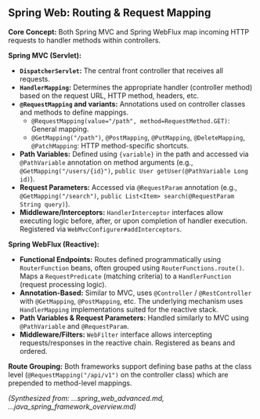 ## Spring Web: Routing & Request Mapping

**Core Concept:** Both Spring MVC and Spring WebFlux map incoming HTTP requests to handler methods within controllers.

**Spring MVC (Servlet):**
*   **`DispatcherServlet`:** The central front controller that receives all requests.
*   **`HandlerMapping`:** Determines the appropriate handler (controller method) based on the request URL, HTTP method, headers, etc.
*   **`@RequestMapping` and variants:** Annotations used on controller classes and methods to define mappings.
    *   `@RequestMapping(value="/path", method=RequestMethod.GET)`: General mapping.
    *   `@GetMapping("/path")`, `@PostMapping`, `@PutMapping`, `@DeleteMapping`, `@PatchMapping`: HTTP method-specific shortcuts.
*   **Path Variables:** Defined using `{variable}` in the path and accessed via `@PathVariable` annotation on method arguments (e.g., `@GetMapping("/users/{id}")`, `public User getUser(@PathVariable Long id)`).
*   **Request Parameters:** Accessed via `@RequestParam` annotation (e.g., `@GetMapping("/search")`, `public List<Item> search(@RequestParam String query)`).
*   **Middleware/Interceptors:** `HandlerInterceptor` interfaces allow executing logic before, after, or upon completion of handler execution. Registered via `WebMvcConfigurer#addInterceptors`.

**Spring WebFlux (Reactive):**
*   **Functional Endpoints:** Routes defined programmatically using `RouterFunction` beans, often grouped using `RouterFunctions.route()`. Maps a `RequestPredicate` (matching criteria) to a `HandlerFunction` (request processing logic).
*   **Annotation-Based:** Similar to MVC, uses `@Controller` / `@RestController` with `@GetMapping`, `@PostMapping`, etc. The underlying mechanism uses `HandlerMapping` implementations suited for the reactive stack.
*   **Path Variables & Request Parameters:** Handled similarly to MVC using `@PathVariable` and `@RequestParam`.
*   **Middleware/Filters:** `WebFilter` interface allows intercepting requests/responses in the reactive chain. Registered as beans and ordered.

**Route Grouping:** Both frameworks support defining base paths at the class level (`@RequestMapping("/api/v1")` on the controller class) which are prepended to method-level mappings.

*(Synthesized from: ...spring_web_advanced.md, ...java_spring_framework_overview.md)*
